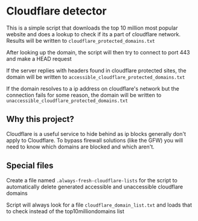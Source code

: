 # Cloudflare detector

This is a simple script that downloads the top 10 million most popular website and does a lookup to check if its a part of cloudflare network. Results will be written to `cloudflare_protected_domains.txt`

After looking up the domain, the script will then try to connect to port 443 and make a HEAD request

If the server replies with headers found in cloudflare protected sites, the domain will be written to `accessible_cloudflare_protected_domains.txt`

If the domain resolves to a ip address on cloudflare's network but the connection fails for some reason, the domain will be written to `unaccessible_cloudflare_protected_domains.txt`

## Why this project?

Cloudflare is a useful service to hide behind as ip blocks generally don't apply to Cloudflare. To bypass firewall solutions (like the GFW) you will need to know which domains are blocked and which aren't.

## Special files

Create a file named `.always-fresh-cloudflare-lists` for the script to automatically delete generated accessible and unaccessible cloudflare domains

Script will always look for a file `cloudflare_domain_list.txt` and loads that to check instead of the top10milliondomains list